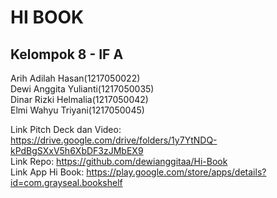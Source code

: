 # HI BOOK #

## Kelompok 8 -  IF A <br>
Arih Adilah Hasan(1217050022)<br>
Dewi Anggita Yulianti(1217050035)<br>
Dinar Rizki Helmalia(1217050042)<br>
Elmi Wahyu Triyani(1217050045)<br>


Link Pitch Deck dan Video:  https://drive.google.com/drive/folders/1y7YtNDQ-kPdBgSXxV5h6XbDF3zJMbEX9<br>
Link Repo: https://github.com/dewianggitaa/Hi-Book <br>
Link App Hi Book: https://play.google.com/store/apps/details?id=com.grayseal.bookshelf
